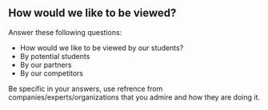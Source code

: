 ## How would we like to be viewed?

Answer these following questions:
- How would we like to be viewed by our students?
- By potential students
- By our partners
- By our competitors

Be specific in your answers, use refrence from companies/experts/organizations  that you admire and how they are doing it. 